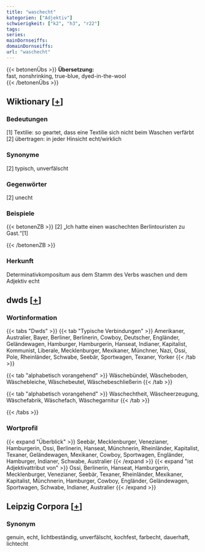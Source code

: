 ```yaml
---
title: "waschecht"
kategorien: ["Adjektiv"]
schwierigkeit: ["k2", "h3", "r22"]
tags:
series:
mainDornseiffs:
domainDornseiffs:
url: "waschecht"
---
```


{{< betonenÜbs >}}
**Übersetzung:**  
fast, nonshrinking, true-blue, dyed-in-the-wool  
{{< /betonenÜbs >}}

## Wiktionary [[+](https://de.wiktionary.org/wiki/waschecht)]

### Bedeutungen
[1] Textilie: so geartet, dass eine Textilie sich nicht beim Waschen verfärbt  
[2] übertragen: in jeder Hinsicht echt/wirklich  

### Synonyme
[2] typisch, unverfälscht  

### Gegenwörter
[2] unecht  

### Beispiele
{{< betonenZB >}}
[2] „Ich hatte einen waschechten Berlintouristen zu Gast.“[1]  

{{< /betonenZB >}}
### Herkunft
Determinativkompositum aus dem Stamm des Verbs waschen und dem Adjektiv echt  



## dwds [[+](https://www.dwds.de/wb/waschecht)]

### Wortinformation
{{< tabs "Dwds" >}}
{{< tab "Typische Verbindungen" >}}
Amerikaner, Australier, Bayer, Berliner, Berlinerin, Cowboy, Deutscher, Engländer, Geländewagen, Hamburger, Hamburgerin, Hanseat, Indianer, Kapitalist, Kommunist, Liberale, Mecklenburger, Mexikaner, Münchner, Nazi, Ossi, Pole, Rheinländer, Schwabe, Seebär, Sportwagen, Texaner, Yorker
{{< /tab >}}

{{< tab "alphabetisch vorangehend" >}}
Wäschebündel, Wäscheboden, Wäschebleiche, Wäschebeutel, Wäschebeschließerin
{{< /tab >}}

{{< tab "alphabetisch vorangehend" >}}
Waschechtheit, Wäscheerzeugung, Wäschefabrik, Wäschefach, Wäschegarnitur
{{< /tab >}}

{{< /tabs >}}

### Wortprofil
{{< expand "Überblick" >}} Seebär, Mecklenburger, Venezianer, Hamburgerin, Ossi, Berlinerin, Hanseat, Münchnerin, Rheinländer, Kapitalist, Texaner, Geländewagen, Mexikaner, Cowboy, Sportwagen, Engländer, Hamburger, Indianer, Schwabe, Australier {{< /expand >}}
{{< expand "ist Adjektivattribut von" >}} Ossi, Berlinerin, Hanseat, Hamburgerin, Mecklenburger, Venezianer, Seebär, Texaner, Rheinländer, Mexikaner, Kapitalist, Münchnerin, Hamburger, Cowboy, Engländer, Geländewagen, Sportwagen, Schwabe, Indianer, Australier {{< /expand >}}

## Leipzig Corpora [[+](https://corpora.uni-leipzig.de/en/res?word=waschecht&corpusId=deu_newscrawl-public_2018)]


### Synonym
genuin, echt, lichtbeständig, unverfälscht, kochfest, farbecht, dauerhaft, lichtecht

